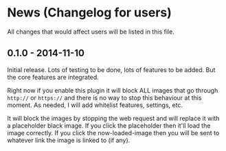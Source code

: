 # News (Changelog for users)

All changes that would affect users will be listed in this file.

## 0.1.0 - 2014-11-10

Initial release.  Lots of testing to be done, lots of features to be added.  But
the core features are integrated.

Right now if you enable this plugin it will block ALL images that go through
`http://` or `https://` and there is no way to stop this behaviour at this
moment.  As needed, I will add whitelist features, settings, etc.

It will block the images by stopping the web request and will replace it with a
placeholder black image.  If you click the placeholder then it'll load the image
correctly.  If you click the now-loaded-image then you will be sent to whatever
link the image is linked to (if any).

